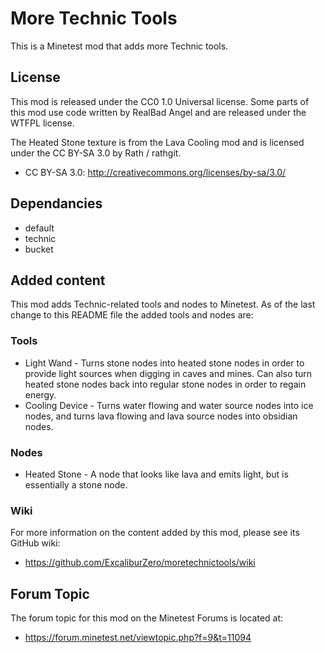 # More Technic Tools
This is a Minetest mod that adds more Technic tools.

## License
This mod is released under the CC0 1.0 Universal license. Some parts of this mod use code written by RealBad Angel and are released under the WTFPL license.

The Heated Stone texture is from the Lava Cooling mod and is licensed under the CC BY-SA 3.0 by Rath / rathgit.

- CC BY-SA 3.0: http://creativecommons.org/licenses/by-sa/3.0/

## Dependancies
- default
- technic
- bucket

## Added content
This mod adds Technic-related tools and nodes to Minetest. As of the last change to this README file the added tools and nodes are:

### Tools
- Light Wand - Turns stone nodes into heated stone nodes in order to provide light sources when digging in caves and mines. Can also turn heated stone nodes back into regular stone nodes in order to regain energy.
- Cooling Device - Turns water flowing and water source nodes into ice nodes, and turns lava flowing and lava source nodes into obsidian nodes.

### Nodes
- Heated Stone - A node that looks like lava and emits light, but is essentially a stone node.

### Wiki
For more information on the content added by this mod, please see its GitHub wiki:
- https://github.com/ExcaliburZero/moretechnictools/wiki

## Forum Topic
The forum topic for this mod on the Minetest Forums is located at:
- https://forum.minetest.net/viewtopic.php?f=9&t=11094
